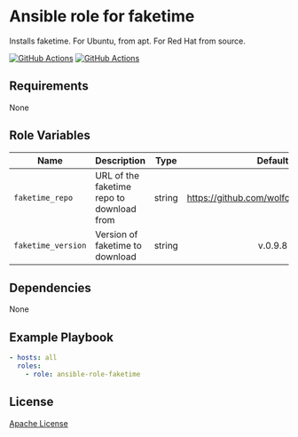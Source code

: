 Ansible role for faketime
==================================

Installs faketime. For Ubuntu, from apt. For Red Hat from source.

[![GitHub Actions](https://github.com/mongodb-ansible-roles/ansible-role-faketime/workflows/Molecule%20Test/badge.svg)](https://github.com/mongodb-ansible-roles/ansible-role-faketime/actions?query=workflow%3A%22Molecule+Test%22)
[![GitHub Actions](https://github.com/mongodb-ansible-roles/ansible-role-faketime/workflows/Release/badge.svg)](https://github.com/mongodb-ansible-roles/ansible-role-faketime/actions?query=workflow%3A%22Molecule+Test%22)

Requirements
------------

None

Role Variables
--------------

| Name | Description | Type | Default | Required |
|------|-------------|:----:|:-------:|:--------:|
| `faketime_repo` | URL of the faketime repo to download from | string | https://github.com/wolfcw/libfaketime.git | no
| `faketime_version` | Version of faketime to download | string | v.0.9.8 | no

Dependencies
------------

None

Example Playbook
----------------

```yaml
- hosts: all
  roles:
    - role: ansible-role-faketime
```

License
-------

[Apache License](LICENSE)
